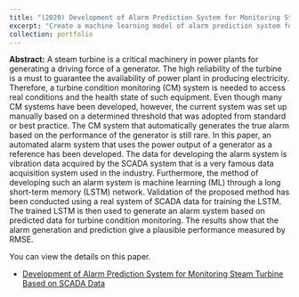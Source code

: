 ```yaml
---
title: "(2020) Development of Alarm Prediction System for Monitoring Steam Turbine Based on SCADA Data"
excerpt: "Create a machine learning model of alarm prediction system for monitoring steam turbine."
collection: portfolio
---
```


**Abstract:**
A steam turbine is a critical machinery in power plants for generating a driving force of a generator. The high reliability of the turbine is a must to guarantee the availability of power plant in producing electricity. Therefore, a turbine condition monitoring (CM) system is needed to access real conditions and the health state of such equipment. Even though many CM systems have been developed, however, the current system was set up manually based on a determined threshold that was adopted from standard or best practice. The CM system that automatically generates the true alarm based on the performance of the generator is still rare. In this paper, an automated alarm system that uses the power output of a generator as a reference has been developed. The data for developing the alarm system is vibration data acquired by the SCADA system that is a very famous data acquisition system used in the industry. Furthermore, the method of developing such an alarm system is machine learning (ML) through a long short-term memory (LSTM) network. Validation of the proposed method has been conducted using a real system of SCADA data for training the LSTM. The trained LSTM is then used to generate an alarm system based on predicted data for turbine condition monitoring. The results show that the alarm generation and prediction give a plausible performance measured by RMSE.

You can view the details on this paper.
- [Development of Alarm Prediction System for Monitoring Steam Turbine Based on SCADA Data](https://www.academia.edu/download/63936852/ijeter5386202020200716-72174-1dsavg8.pdf)